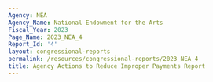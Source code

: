 ```yaml
---
Agency: NEA
Agency_Name: National Endowment for the Arts
Fiscal_Year: 2023
Page_Name: 2023_NEA_4
Report_Id: '4'
layout: congressional-reports
permalink: /resources/congressional-reports/2023_NEA_4
title: Agency Actions to Reduce Improper Payments Report
---
```

